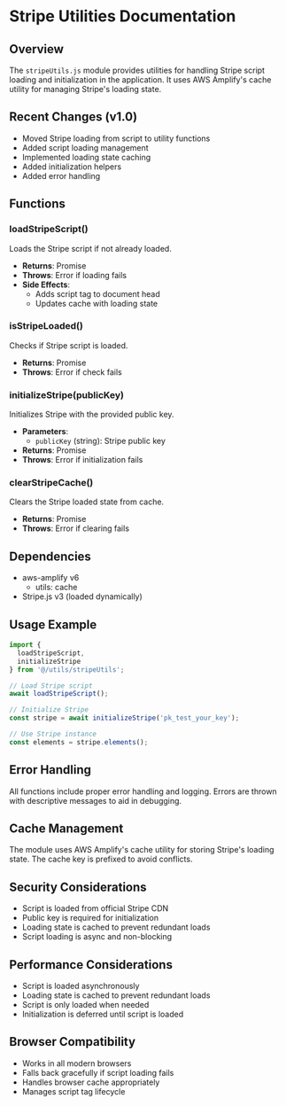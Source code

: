 # Stripe Utilities Documentation

## Overview
The `stripeUtils.js` module provides utilities for handling Stripe script loading and initialization in the application. It uses AWS Amplify's cache utility for managing Stripe's loading state.

## Recent Changes (v1.0)
- Moved Stripe loading from script to utility functions
- Added script loading management
- Implemented loading state caching
- Added initialization helpers
- Added error handling

## Functions

### loadStripeScript()
Loads the Stripe script if not already loaded.
- **Returns**: Promise<void>
- **Throws**: Error if loading fails
- **Side Effects**: 
  - Adds script tag to document head
  - Updates cache with loading state

### isStripeLoaded()
Checks if Stripe script is loaded.
- **Returns**: Promise<boolean>
- **Throws**: Error if check fails

### initializeStripe(publicKey)
Initializes Stripe with the provided public key.
- **Parameters**:
  - `publicKey` (string): Stripe public key
- **Returns**: Promise<Stripe>
- **Throws**: Error if initialization fails

### clearStripeCache()
Clears the Stripe loaded state from cache.
- **Returns**: Promise<void>
- **Throws**: Error if clearing fails

## Dependencies
- aws-amplify v6
  - utils: cache
- Stripe.js v3 (loaded dynamically)

## Usage Example
```javascript
import { 
  loadStripeScript, 
  initializeStripe 
} from '@/utils/stripeUtils';

// Load Stripe script
await loadStripeScript();

// Initialize Stripe
const stripe = await initializeStripe('pk_test_your_key');

// Use Stripe instance
const elements = stripe.elements();
```

## Error Handling
All functions include proper error handling and logging. Errors are thrown with descriptive messages to aid in debugging.

## Cache Management
The module uses AWS Amplify's cache utility for storing Stripe's loading state. The cache key is prefixed to avoid conflicts.

## Security Considerations
- Script is loaded from official Stripe CDN
- Public key is required for initialization
- Loading state is cached to prevent redundant loads
- Script loading is async and non-blocking

## Performance Considerations
- Script is loaded asynchronously
- Loading state is cached to prevent redundant loads
- Script is only loaded when needed
- Initialization is deferred until script is loaded

## Browser Compatibility
- Works in all modern browsers
- Falls back gracefully if script loading fails
- Handles browser cache appropriately
- Manages script tag lifecycle 